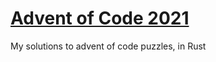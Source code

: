 # [Advent of Code 2021](https://adventofcode.com/2021)

My solutions to advent of code puzzles, in Rust

